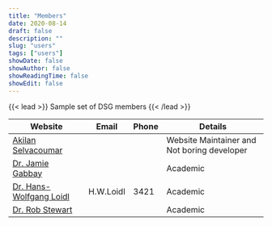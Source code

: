 ```yaml
---
title: "Members"
date: 2020-08-14
draft: false
description: ""
slug: "users"
tags: ["users"]
showDate: false
showAuthor: false
showReadingTime: false
showEdit: false
---
```


{{< lead >}}
Sample set of DSG members
{{< /lead >}}

| Website                                                                | Email | Phone| Details                                    |
| ---------------------------------------------------------------------- |-|-| ------------------------------------------ |
| [Akilan Selvacoumar](https://akilan.io)                                | | | Website Maintainer and Not boring developer|
| [Dr. Jamie Gabbay](http://www.gabbay.org.uk/)                          | | | Academic                                   |
| [Dr. Hans-Wolfgang Loidl](http://www.macs.hw.ac.uk/~hwloidl)           | H.W.Loidl | 3421| Academic                                   |
| [Dr. Rob Stewart](http://www.macs.hw.ac.uk/~rs46)                      | | | Academic                                   |

<!-- **Congo user?** To add your site to this list, [submit a pull request](https://github.com/jpanther/congo/blob/dev/exampleSite/content/users.md). -->
